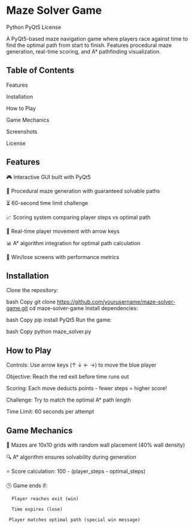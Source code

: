 # Maze Solver Game
  Python
  PyQt5
  License
 
  A PyQt5-based maze navigation game where players race against time to find the optimal path from start to finish. Features procedural maze generation, real-time scoring, and A* pathfinding visualization.

## Table of Contents
   Features

  Installation

  How to Play

  Game Mechanics

  Screenshots

  License

## Features
  🎮 Interactive GUI built with PyQt5

  🧩 Procedural maze generation with guaranteed solvable paths

  ⏳ 60-second time limit challenge

  📈 Scoring system comparing player steps vs optimal path

  🏃 Real-time player movement with arrow keys

  📊 A* algorithm integration for optimal path calculation

  🎉 Win/lose screens with performance metrics

## Installation
Clone the repository:

bash
Copy
git clone https://github.com/yourusername/maze-solver-game.git
cd maze-solver-game
Install dependencies:

bash
Copy
pip install PyQt5
Run the game:

bash
Copy
python maze_solver.py

## How to Play
   Controls: Use arrow keys (↑ ↓ ← →) to move the blue player

   Objective: Reach the red exit before time runs out

   Scoring: Each move deducts points - fewer steps = higher score!

   Challenge: Try to match the optimal A* path length

   Time Limit: 60 seconds per attempt

## Game Mechanics
   🧱 Mazes are 10x10 grids with random wall placement (40% wall density)

   🔍 A* algorithm ensures solvability during generation

   ⭐ Score calculation: 100 - (player_steps - optimal_steps)

   🕒 Game ends if:

      Player reaches exit (win)

      Time expires (lose)

     Player matches optimal path (special win message)
